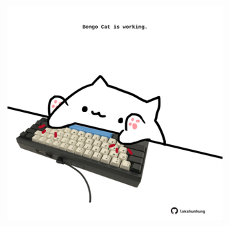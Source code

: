 <!-- built at 23/11/2022, 06:01:22 UTC -->
<p align="center">
  <img width="500" height="500" src="./ReadmeImage.svg">
</p>
